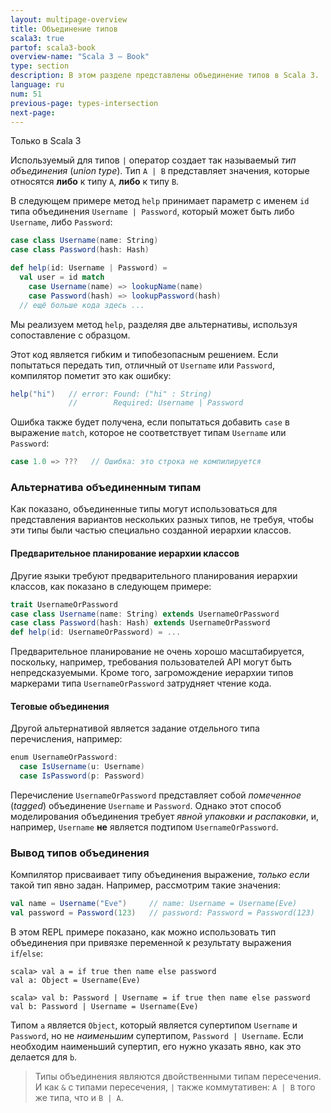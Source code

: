 ```yaml
---
layout: multipage-overview
title: Объединение типов
scala3: true
partof: scala3-book
overview-name: "Scala 3 — Book"
type: section
description: В этом разделе представлены объединение типов в Scala 3.
language: ru
num: 51
previous-page: types-intersection
next-page:
---
```


<span class="tag tag-inline">Только в Scala 3</span>

Используемый для типов `|` оператор создает так называемый _тип объединения_ (_union type_). 
Тип `А | B` представляет значения, которые относятся **либо** к типу `A`, **либо** к типу `B`.

В следующем примере метод `help` принимает параметр с именем `id` типа объединения `Username | Password`, 
который может быть либо `Username`, либо `Password`:

```scala
case class Username(name: String)
case class Password(hash: Hash)

def help(id: Username | Password) =
  val user = id match
    case Username(name) => lookupName(name)
    case Password(hash) => lookupPassword(hash)
  // ещё больше кода здесь ...
```

Мы реализуем метод `help`, разделяя две альтернативы, используя сопоставление с образцом.

Этот код является гибким и типобезопасным решением. 
Если попытаться передать тип, отличный от `Username` или `Password`, компилятор пометит это как ошибку:

```scala
help("hi")   // error: Found: ("hi" : String)
             //        Required: Username | Password
```

Ошибка также будет получена, если попытаться добавить `case` в выражение `match`, 
которое не соответствует типам `Username` или `Password`:

```scala
case 1.0 => ???   // Ошибка: это строка не компилируется
```

### Альтернатива объединенным типам

Как показано, объединенные типы могут использоваться для представления вариантов нескольких разных типов, 
не требуя, чтобы эти типы были частью специально созданной иерархии классов.

#### Предварительное планирование иерархии классов

Другие языки требуют предварительного планирования иерархии классов, как показано в следующем примере:

```scala
trait UsernameOrPassword
case class Username(name: String) extends UsernameOrPassword
case class Password(hash: Hash) extends UsernameOrPassword
def help(id: UsernameOrPassword) = ...
```

Предварительное планирование не очень хорошо масштабируется, 
поскольку, например, требования пользователей API могут быть непредсказуемыми. 
Кроме того, загромождение иерархии типов маркерами типа `UsernameOrPassword` затрудняет чтение кода.

#### Теговые объединения

Другой альтернативой является задание отдельного типа перечисления, например:

```scala
enum UsernameOrPassword:
  case IsUsername(u: Username)
  case IsPassword(p: Password)
```

Перечисление `UsernameOrPassword` представляет собой _помеченное_ (_tagged_) объединение `Username` и `Password`. 
Однако этот способ моделирования объединения требует _явной упаковки и распаковки_, 
и, например, `Username` **не** является подтипом `UsernameOrPassword`.

### Вывод типов объединения

Компилятор присваивает типу объединения выражение, _только если_ такой тип явно задан. 
Например, рассмотрим такие значения:

```scala
val name = Username("Eve")     // name: Username = Username(Eve)
val password = Password(123)   // password: Password = Password(123)
```

В этом REPL примере показано, 
как можно использовать тип объединения при привязке переменной к результату выражения `if`/`else`:

````
scala> val a = if true then name else password
val a: Object = Username(Eve)

scala> val b: Password | Username = if true then name else password
val b: Password | Username = Username(Eve)
````

Типом `a` является `Object`, который является супертипом `Username` и `Password`, 
но не _наименьшим_ супертипом, `Password | Username`. 
Если необходим наименьший супертип, его нужно указать явно, как это делается для `b`.

> Типы объединения являются двойственными типам пересечения. 
> И как `&` с типами пересечения, `|` также коммутативен: `A | B` того же типа, что и `B | А`.
